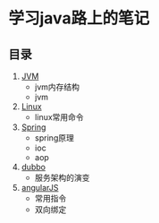 # 学习java路上的笔记

## 目录

1. [JVM](notes/jvm.md)
    + jvm内存结构
    + jvm
1. [Linux](notes/linux.md)
    + linux常用命令
1. [Spring](notes/spring.md)
    + spring原理
    + ioc
    + aop
1. [dubbo](notes/dubbo.md)
    + 服务架构的演变
1. [angularJS](notes/angular-js.md)
    + 常用指令
    + 双向绑定
